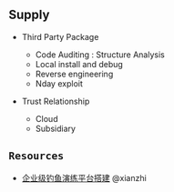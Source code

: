 ## Supply
- Third Party Package
  - Code Auditing : Structure Analysis
  - Local install and debug
  - Reverse engineering  
  - Nday exploit
  
- Trust Relationship
  - Cloud
  - Subsidiary
  

## `Resources`
- [企业级钓鱼演练平台搭建](https://xz.aliyun.com/t/11898) @xianzhi


